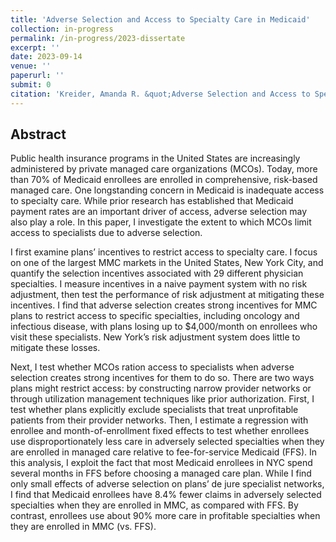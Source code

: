 ```yaml
---
title: 'Adverse Selection and Access to Specialty Care in Medicaid'
collection: in-progress
permalink: /in-progress/2023-dissertate
excerpt: ''
date: 2023-09-14
venue: ''
paperurl: ''
submit: 0
citation: 'Kreider, Amanda R. &quot;Adverse Selection and Access to Specialty Care in Medicaid.&quot; In preparation. University of Pennsylvania.'
---
```

## Abstract 
Public health insurance programs in the United States are increasingly administered by private managed care organizations (MCOs). Today, more than 70% of Medicaid enrollees are enrolled in comprehensive, risk-based managed care. One longstanding concern in Medicaid is inadequate access to specialty care. While prior research has established that Medicaid payment rates are an important driver of access, adverse selection may also play a role. In this paper, I investigate the extent to which MCOs limit access to specialists due to adverse selection.

I first examine plans’ incentives to restrict access to specialty care. I focus on one of the largest MMC markets in the United States, New York City, and quantify the selection incentives associated with 29 different physician specialties. I measure incentives in a naive payment system with no risk adjustment, then test the performance of risk adjustment at mitigating these incentives. I find that adverse selection creates strong incentives for MMC plans to restrict access to specific specialties, including oncology and infectious disease, with plans losing up to $4,000/month on enrollees who visit these specialists. New York’s risk adjustment system does little to mitigate these losses.

Next, I test whether MCOs ration access to specialists when adverse selection creates strong incentives for them to do so. There are two ways plans might restrict access: by constructing narrow provider networks or through utilization management techniques like prior authorization. First, I test whether plans explicitly exclude specialists that treat unprofitable patients from their provider networks. Then, I estimate a regression with enrollee and month-of-enrollment fixed effects to test whether enrollees use disproportionately less care in adversely selected specialties when they are enrolled in managed care relative to fee-for-service Medicaid (FFS). In this analysis, I exploit the fact that most Medicaid enrollees in NYC spend several months in FFS before choosing a managed care plan. While I find only small effects of adverse selection on plans’ de jure specialist networks, I find that Medicaid enrollees have 8.4% fewer claims in adversely selected specialties when they are enrolled in MMC, as compared with FFS. By contrast, enrollees use about 90% more care in profitable specialties when they are enrolled in MMC (vs. FFS).
